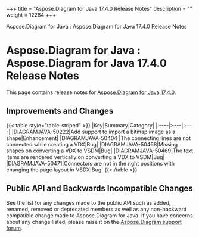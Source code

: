 +++
title = "Aspose.Diagram for Java 17.4.0 Release Notes" 
description = "" 
weight = 12284 
+++

Aspose.Diagram for Java : Aspose.Diagram for Java 17.4.0 Release Notes  

# Aspose.Diagram for Java : Aspose.Diagram for Java 17.4.0 Release Notes


This page contains release notes for [Aspose.Diagram for Java 17.4.0](http://maven.aspose.com/repository/simple/ext-release-local/com/aspose/aspose-diagram/17.4.0/).

## Improvements and Changes

{{< table style="table-striped" >}}
|Key|Summary|Category|
|:----|:----|:----|
|DIAGRAMJAVA-50222|Add support to import a bitmap image as a shape|Enhancement|
|DIAGRAMJAVA-50404 |The connecting lines are not connected while creating a VDX|Bug|
|DIAGRAMJAVA-50468|Missing shapes on converting a VDX to VSDM|Bug|
|DIAGRAMJAVA-50469|The text items are rendered vertically on converting a VDX to VSDM|Bug|
|DIAGRAMJAVA-50471|Connectors are not in the right positions with changing the page layout in VSDX|Bug|
{{< /table >}}

## Public API and Backwards Incompatible Changes

See the list for any changes made to the public API such as added, renamed, removed or deprecated members as well as any non-backward compatible change made to Aspose.Diagram for Java. If you have concerns about any change listed, please raise it on the [Aspose.Diagram support forum](http://www.aspose.com/community/forums/aspose.diagram-product-family/489/showforum.aspx).

